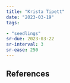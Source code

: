 ```yaml
---
title: "Krista Tipett"
date: "2023-03-19"
tags:

- "seedlings"
sr-due: 2023-03-22
sr-interval: 3
sr-ease: 250
---
```




## References